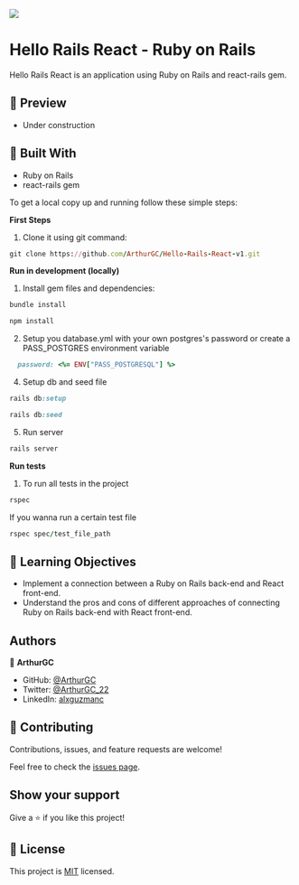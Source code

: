 ![](https://img.shields.io/badge/Microverse-blueviolet)
# Hello Rails React - Ruby on Rails

Hello Rails React is an application using Ruby on Rails and react-rails gem.
## :hammer: Preview

- Under construction

## :hammer: Built With

- Ruby on Rails
- react-rails gem

To get a local copy up and running follow these simple steps:

**First Steps**

1. Clone it using git command:
```ruby
git clone https://github.com/ArthurGC/Hello-Rails-React-v1.git
```

**Run in development (locally)**

1. Install gem files and dependencies:
```ruby
bundle install
```
```ruby
npm install
```
2. Setup you database.yml with your own postgres's password or create a PASS_POSTGRES environment variable 
```ruby
  password: <%= ENV["PASS_POSTGRESQL"] %>
```
4. Setup db and seed file
```ruby
rails db:setup
```
```ruby
rails db:seed
```
5. Run server
```ruby
rails server
```

**Run tests**

1. To run all tests in the project
```ruby
rspec
``` 
If you wanna run a certain test file
```ruby
rspec spec/test_file_path
```

## :blue_book: Learning Objectives

- Implement a connection between a Ruby on Rails back-end and React front-end.
- Understand the pros and cons of different approaches of connecting Ruby on Rails back-end with React front-end.

## Authors

👤 **ArthurGC**

- GitHub: [@ArthurGC](https://github.com/ArthurGC)
- Twitter: [@ArthurGC_22](https://twitter.com/ArthurGC_22)
- LinkedIn: [alxguzmanc](https://www.linkedin.com/in/alxguzmanc/)

## 🤝 Contributing

Contributions, issues, and feature requests are welcome!

Feel free to check the [issues page](https://github.com/ArthurGC/Hello-Rails-React-v1/issues).

## Show your support

Give a ⭐️ if you like this project!

## 📝 License

This project is [MIT](LICENSE) licensed.

